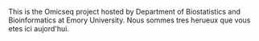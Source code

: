 This is the Omicseq project hosted by Department of Biostatistics and Bioinformatics at Emory University.
Nous sommes tres herueux que vous etes ici aujord'hui. 
